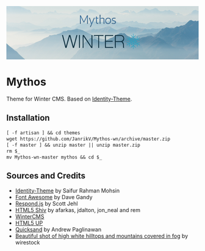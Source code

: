 ![Mythos Winter CMS](https://raw.githubusercontent.com/JanrikV/Mythos-wn/master/assets/images/mythos.png?token=GHSAT0AAAAAACD663HRR7XXLSKP6QIZCTEEZFCX53Q)

# Mythos

Theme for Winter CMS. Based on [Identity-Theme](https://github.com/SaifurRahmanMohsin/Identity-Theme). 

## Installation

```
[ -f artisan ] && cd themes
wget https://github.com/JanrikV/Mythos-wn/archive/master.zip
[ -f master ] && unzip master || unzip master.zip
rm $_
mv Mythos-wn-master mythos && cd $_
```


## Sources and Credits

- [Identity-Theme](https://github.com/SaifurRahmanMohsin/Identity-Theme) by Saifur Rahman Mohsin
- [Font Awesome](https://fontawesome.com) by Dave Gandy
- [Respond.js](https://j.mp/respondjs) by Scott Jehl
- [HTML5 Shiv](https://github.com/aFarkas/html5shiv) by afarkas, jdalton, jon_neal and rem
- [WinterCMS](https://wintercms.com/)
- [HTML5 UP](https://html5up.net/uploads/demos/identity)
- [Quicksand](github.com/andrew-paglinawan/QuicksandFamily) by Andrew Paglinawan
- [Beautiful shot of high white hilltops and mountains covered in fog](https://www.freepik.com/free-photo/beautiful-shot-high-white-hilltops-mountains-covered-fog_7629796.htm) by wirestock
  
